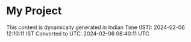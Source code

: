 # My Project

This content is dynamically generated in Indian Time (IST): 2024-02-06 12:10:11 IST
Converted to UTC: 2024-02-06 06:40:11 UTC

